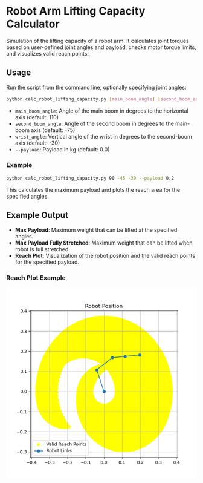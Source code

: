# Robot Arm Lifting Capacity Calculator

Simulation of the lifting capacity of a robot arm. 
It calculates joint torques based on user-defined joint angles and payload, checks motor torque limits, and visualizes valid reach points.

## Usage

Run the script from the command line, optionally specifying joint angles:
```bash
python calc_robot_lifting_capacity.py [main_boom_angle] [second_boom_angle] [wrist_angle] --[payload]
```

- `main_boom_angle`: Angle of the main boom in degrees to the horizontal axis (default: 110)
- `second_boom_angle`: Angle of the second boom in degrees to the main-boom axis (default: -75)
- `wrist_angle`: Vertical angle of the wrist in degrees to the second-boom axis (default: -30)
- `--payload`: Payload in kg (default: 0.0)

### Example

```bash
python calc_robot_lifting_capacity.py 90 -45 -30 --payload 0.2
```

This calculates the maximum payload and plots the reach area for the specified angles.

## Example Output

- **Max Payload**: Maximum weight that can be lifted at the specified angles.
- **Max Payload Fully Stretched**: Maximum weight that can be lifted when robot is full stretched.
- **Reach Plot**: Visualization of the robot position and the valid reach points for the specified payload.

### Reach Plot Example

![Robot Position](images/robot_position.png)

